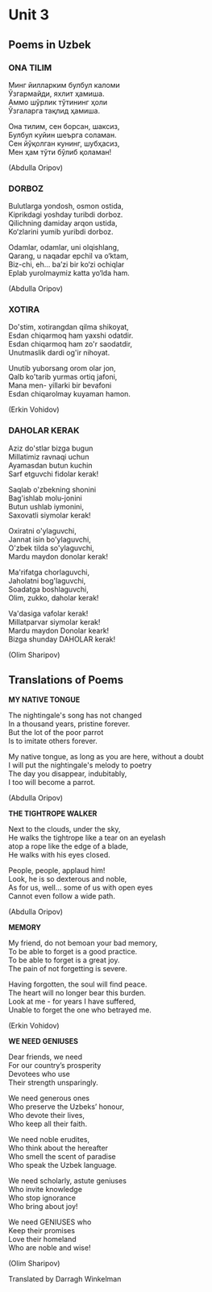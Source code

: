 # Unit 3

## Poems in Uzbek

### **ONA TILIM**

Минг йилларким булбул каломи  
Ўзгармайди, яхлит ҳамиша.  
Аммо шўрлик тўтининг ҳоли  
Ўзгаларга тақлид ҳамиша.  
 
Она тилим, сен борсан, шаксиз,  
Булбул куйин шеърга соламан.  
Сен йўқолган кунинг, шубҳасиз,  
Мен ҳам тўти бўлиб қоламан!  

(Abdulla Oripov)  

### **DORBOZ**   

Bulutlarga yondosh, osmon ostida,   
Kiprikdagi yoshday turibdi dorboz.   
Qilichning damiday arqon ustida,  
Ko‘zlarini yumib yuribdi dorboz.    

Odamlar, odamlar, uni olqishlang,   
Qarang, u naqadar epchil va o‘ktam,    
Biz-chi, eh… ba’zi bir ko‘zi ochiqlar   
Eplab yurolmaymiz katta yo‘lda ham.    

(Abdulla Oripov)    


### **XOTIRA**

Do'stim, xotirangdan qilma shikoyat,   
Esdan chiqarmoq ham yaxshi odatdir.   
Esdan chiqarmoq ham zo'r saodatdir,   
Unutmaslik dardi og'ir nihoyat.   

Unutib yuborsang orom olar jon,   
Qalb ko'tarib yurmas ortiq jafoni,  
Mana men- yillarki bir bevafoni  
Esdan chiqarolmay kuyaman hamon.   

(Erkin Vohidov)

### **DAHOLAR KERAK**    

Aziz do'stlar bizga bugun    
Millatimiz ravnaqi uchun   
Ayamasdan butun kuchin   
Sarf etguvchi fidolar kerak!    

Saqlab o'zbekning shonini   
Bag'ishlab molu-jonini    
Butun ushlab iymonini,    
Saxovatli siymolar kerak!    

Oxiratni o'ylaguvchi,   
Jannat isin bo'ylaguvchi,    
O'zbek tilda so'ylaguvchi,   
Mardu maydon donolar kerak!      

Ma'rifatga chorlaguvchi,    
Jaholatni bog'laguvchi,   
Soadatga boshlaguvchi,   
Olim, zukko, daholar kerak!   
 
Va'dasiga vafolar kerak!    
Millatparvar siymolar kerak!   
Mardu maydon Donolar keark!   
Bizga shunday DAHOLAR kerak!   

(Olim Sharipov)   

## Translations of Poems     
   
**MY NATIVE TONGUE**

The nightingale's song has not changed    
In a thousand years, pristine forever.    
But the lot of the poor parrot     
Is to imitate others forever.    
 
My native tongue, as long as you are here, without a doubt    
I will put the nightingale's melody to poetry    
The day you disappear, indubitably,    
I too will become a parrot.      

(Abdulla Oripov)    

**THE TIGHTROPE WALKER** 

Next to the clouds, under the sky,   
He walks the tightrope like a tear on an eyelash   
atop a rope like the edge of a blade,    
He walks with his eyes closed.      

People, people, applaud him!     
Look, he is so dexterous and noble,   
As for us, well... some of us with open eyes  
Cannot even follow a wide path.  

(Abdulla Oripov)    

**MEMORY**    

My friend, do not bemoan your bad memory,   
To be able to forget is a good practice.   
To be able to forget is a great joy.   
The pain of not forgetting is severe. 

Having forgotten, the soul will find peace.   
The heart will no longer bear this burden.   
Look at me - for years I have suffered,   
Unable to forget the one who betrayed me.      

(Erkin Vohidov)     

**WE NEED GENIUSES**   
 
Dear friends, we need   
For our country’s prosperity   
Devotees who use   
Their strength unsparingly.   

We need generous ones   
Who preserve the Uzbeks’ honour,   
Who devote their lives,   
Who keep all their faith.   

We need noble erudites,    
Who think about the hereafter    
Who smell the scent of paradise    
Who speak the Uzbek language.    

We need scholarly, astute geniuses    
Who invite knowledge   
Who stop ignorance   
Who bring about joy!   
 
We need GENIUSES who    
Keep their promises    
Love their homeland   
Who are noble and wise!    

(Olim Sharipov) 

Translated by Darragh Winkelman

